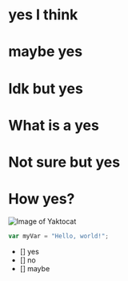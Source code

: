 # yes I think
# maybe yes
# Idk but yes
# What is a yes
# Not sure but yes
# How yes?
![Image of Yaktocat](https://octodex.github.com/images/yaktocat.png)
``` javascript
var myVar = "Hello, world!";
```
- [] yes
- [] no
- [] maybe
